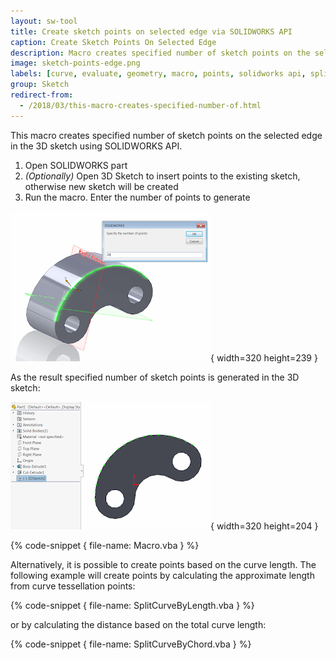 ```yaml
---
layout: sw-tool
title: Create sketch points on selected edge via SOLIDWORKS API
caption: Create Sketch Points On Selected Edge
description: Macro creates specified number of sketch points on the selected edge in the 3D sketch
image: sketch-points-edge.png
labels: [curve, evaluate, geometry, macro, points, solidworks api, spline, utility, vba]
group: Sketch
redirect-from:
  - /2018/03/this-macro-creates-specified-number-of.html
---
```

This macro creates specified number of sketch points on the selected edge in the 3D sketch using SOLIDWORKS API.

1. Open SOLIDWORKS part
1. *(Optionally)* Open 3D Sketch to insert points to the existing sketch, otherwise new sketch will be created
1. Run the macro. Enter the number of points to generate

![Selected edge to create points on](selected-edge.png){ width=320 height=239 }

As the result specified number of sketch points is generated in the 3D sketch:

![Sketch points created on the edge](sketch-points-edge.png){ width=320 height=204 }

{% code-snippet { file-name: Macro.vba } %}

Alternatively, it is possible to create points based on the curve length. The following example will create points by calculating the approximate length from curve tessellation points:

{% code-snippet { file-name: SplitCurveByLength.vba } %}

or by calculating the distance based on the total curve length:

{% code-snippet { file-name: SplitCurveByChord.vba } %}
